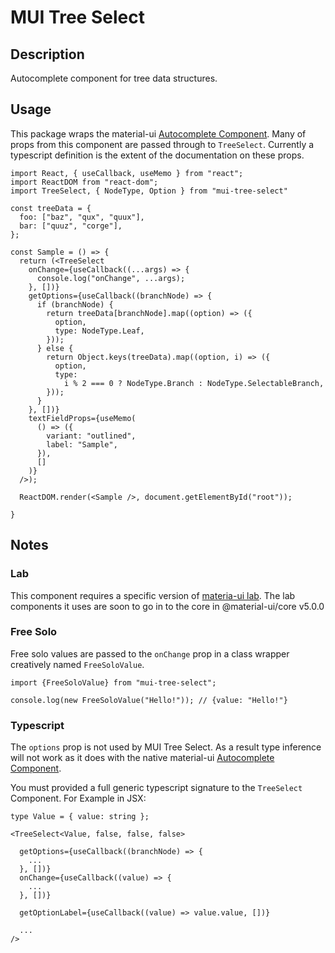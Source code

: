 # MUI Tree Select

## Description

Autocomplete component for tree data structures.

## Usage

This package wraps the material-ui [Autocomplete Component](https://material-ui.com/components/autocomplete/). Many of props from this component are passed through to `TreeSelect`. Currently a typescript definition is the extent of the documentation on these props.

```
import React, { useCallback, useMemo } from "react";
import ReactDOM from "react-dom";
import TreeSelect, { NodeType, Option } from "mui-tree-select"

const treeData = {
  foo: ["baz", "qux", "quux"],
  bar: ["quuz", "corge"],
};

const Sample = () => {
  return (<TreeSelect
    onChange={useCallback((...args) => {
      console.log("onChange", ...args);
    }, [])}
    getOptions={useCallback((branchNode) => {
      if (branchNode) {
        return treeData[branchNode].map((option) => ({
          option,
          type: NodeType.Leaf,
        }));
      } else {
        return Object.keys(treeData).map((option, i) => ({
          option,
          type:
            i % 2 === 0 ? NodeType.Branch : NodeType.SelectableBranch,
        }));
      }
    }, [])}
    textFieldProps={useMemo(
      () => ({
        variant: "outlined",
        label: "Sample",
      }),
      []
    )}
  />);

  ReactDOM.render(<Sample />, document.getElementById("root"));

}

```

## Notes

### Lab

This component requires a specific version of [materia-ui lab](https://material-ui.com/components/about-the-lab/#about-the-lab). The lab components it uses are soon to go in to the core in @material-ui/core v5.0.0

### Free Solo

Free solo values are passed to the `onChange` prop in a class wrapper creatively named `FreeSoloValue`.

```
import {FreeSoloValue} from "mui-tree-select";

console.log(new FreeSoloValue("Hello!")); // {value: "Hello!"}

```

### Typescript

The `options` prop is not used by MUI Tree Select. As a result type inference will not work as it does with the native material-ui [Autocomplete Component](https://material-ui.com/components/autocomplete/).

You must provided a full generic typescript signature to the `TreeSelect` Component. For Example in JSX:

```
type Value = { value: string };

<TreeSelect<Value, false, false, false>

  getOptions={useCallback((branchNode) => {
    ...
  }, [])}
  onChange={useCallback((value) => {
    ...
  }, [])}

  getOptionLabel={useCallback((value) => value.value, [])}

  ...
/>

```
